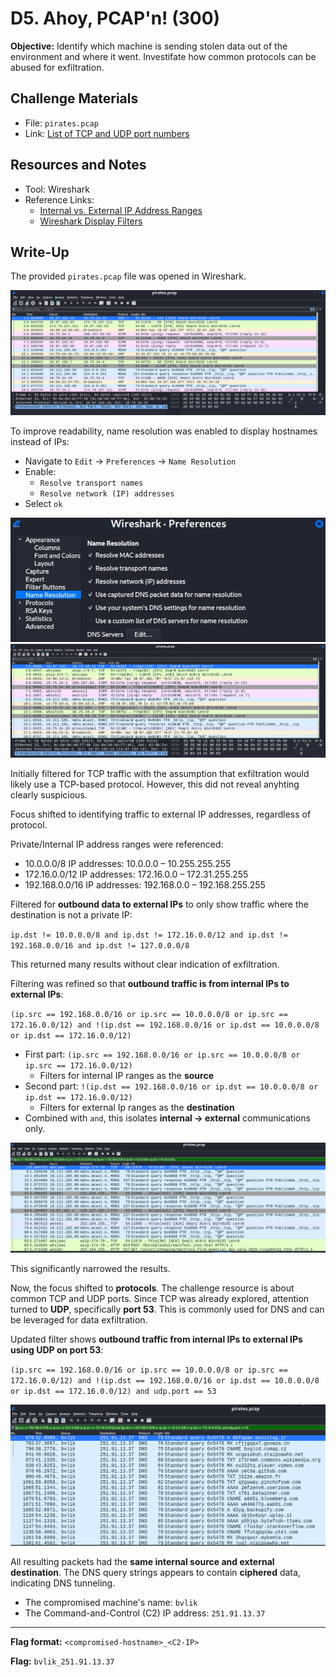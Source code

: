 # D5. Ahoy, PCAP'n! (300)
**Objective:** Identify which machine is sending stolen data out of the environment and where it went. Investifate how common protocols can be abused for exfiltration.

## Challenge Materials
- File: `pirates.pcap`
- Link: [List of TCP and UDP port numbers](https://en.wikipedia.org/wiki/List_of_TCP_and_UDP_port_numbers)

## Resources and Notes
- Tool: Wireshark
- Reference Links:
  - [Internal vs. External IP Address Ranges](https://www.arin.net/reference/research/statistics/address_filters/)
  - [Wireshark Display Filters](https://wiki.wireshark.org/DisplayFilters)

## Write-Up

The provided `pirates.pcap` file was opened in Wireshark.

![pirates.pcap](./images/D5_1.png)


To improve readability, name resolution was enabled to display hostnames instead of IPs:
- Navigate to `Edit` → `Preferences` → `Name Resolution`
- Enable:
  - `Resolve transport names`
  - `Resolve network (IP) addresses`
- Select `ok`

![Name Resolution settings](./images/D5_2.png)
![pirates.pcap with Name Resolution](./images/D5_3.png)

Initially filtered for TCP traffic with the assumption that exfiltration would likely use a TCP-based protocol. However, this did not reveal anyhting clearly suspicious.

Focus shifted to identifying traffic to external IP addresses, regardless of protocol.

Private/Internal IP address ranges were referenced:
- 10.0.0.0/8 IP addresses: 10.0.0.0 – 10.255.255.255
- 172.16.0.0/12 IP addresses: 172.16.0.0 – 172.31.255.255
- 192.168.0.0/16 IP addresses: 192.168.0.0 – 192.168.255.255

Filtered for **outbound data to external IPs** to only show traffic where the destination is not a private IP:

`ip.dst != 10.0.0.0/8 and ip.dst != 172.16.0.0/12 and ip.dst != 192.168.0.0/16 and ip.dst != 127.0.0.0/8`

This returned many results without clear indication of exfiltration. 

Filtering was refined so that **outbound traffic is from internal IPs to external IPs**:

`(ip.src == 192.168.0.0/16 or ip.src == 10.0.0.0/8 or ip.src == 172.16.0.0/12) and !(ip.dst == 192.168.0.0/16 or ip.dst == 10.0.0.0/8 or ip.dst == 172.16.0.0/12)`
- First part: `(ip.src == 192.168.0.0/16 or ip.src == 10.0.0.0/8 or ip.src == 172.16.0.0/12)`
    - Filters for internal IP ranges as the **source**
- Second part: `!(ip.dst == 192.168.0.0/16 or ip.dst == 10.0.0.0/8 or ip.dst == 172.16.0.0/12)`
    - Filters for external Ip ranges as the **destination**
- Combined with `and`, this isolates **internal → external** communications only.

![internal IP to external IP](./images/D5_4.png)

This significantly narrowed the results.

Now, the focus shifted to **protocols**. The challenge resource is about common TCP and UDP ports. Since TCP was already explored, attention turned to **UDP**, specifically **port 53**. This is commonly used for DNS and can be leveraged for data exfiltration.

Updated filter shows **outbound traffic from internal IPs to external IPs using UDP on port 53**:

`(ip.src == 192.168.0.0/16 or ip.src == 10.0.0.0/8 or ip.src == 172.16.0.0/12) and !(ip.dst == 192.168.0.0/16 or ip.dst == 10.0.0.0/8 or ip.dst == 172.16.0.0/12) and udp.port == 53`

![internal IP to external IP using UDP port](./images/D5_5.png)

All resulting packets had the **same internal source and external destination**. The DNS query strings appears to contain **ciphered** data, indicating DNS tunneling.
- The compromised machine's name: `bvlik`
- The Command-and-Control (C2) IP address: `251.91.13.37`

---

**Flag format:** `<compromised-hostname>_<C2-IP>`

**Flag:** `bvlik_251.91.13.37`